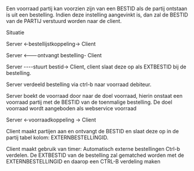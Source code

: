 Een voorraad partij kan voorzien zijn van een BESTID als de partij ontstaan is uit een bestelling. 
Indien deze instelling aangevinkt is, dan zal de BESTID van de PARTIJ verstuurd worden naar de client.

Situatie

Server <-bestellijstkoppeling-> Client

Server <---ontvangt bestelling- Client

Server ----stuurt bestid-> Client, client slaat deze op als EXTBESTID bij de bestelling.

Server verdeeld bestelling via ctrl-b naar voorraad debiteur.

Server boekt de voorraad door naar de doel voorraad, hierin onstaat een voorraad partij met de BESTID van de toenmalige bestelling.
De doel voorraad wordt aangeboden als webservice voorraad 

Server <-voorraadkoppeling -> Client

Client maakt partijen aan en ontvangt de BESTID en slaat deze op in de partij tabel kolom: EXTERNBESTELLINGID.

Client maakt gebruik van timer: Automatisch externe bestellingen Ctrl-b verdelen.
De EXTBESTID van de bestelling zal gematched worden met de EXTERNBESTELLINGID en daarop een CTRL-B verdeling maken
